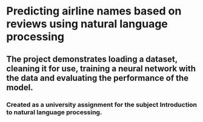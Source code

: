 # Predicting airline names based on reviews using natural language processing
## The project demonstrates loading a dataset, cleaning it for use, training a neural network with the data and evaluating the performance of the model.
### Created as a university assignment for the subject Introduction to natural language processing.
